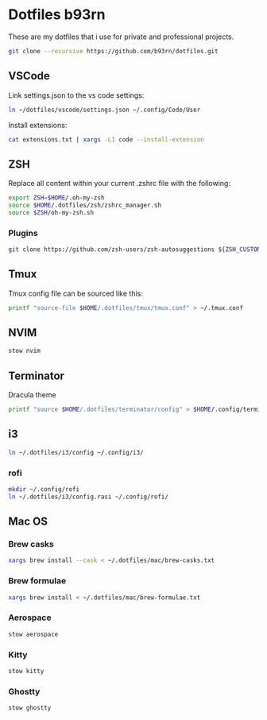 # Dotfiles b93rn

These are my dotfiles that i use for private and professional projects.

```zsh
git clone --recursive https://github.com/b93rn/dotfiles.git
```

## VSCode

Link settings.json to the vs code settings:

```bash
ln ~/dotfiles/vscode/settings.json ~/.config/Code/User
```

Install extensions:

```bash
cat extensions.txt | xargs -L1 code --install-extension
```

## ZSH

Replace all content within your current .zshrc file with the following:

```bash
export ZSH=$HOME/.oh-my-zsh
source $HOME/.dotfiles/zsh/zshrc_manager.sh
source $ZSH/oh-my-zsh.sh
```

### Plugins

```bash
git clone https://github.com/zsh-users/zsh-autosuggestions ${ZSH_CUSTOM:-~/.oh-my-zsh/custom}/plugins/zsh-autosuggestionsu
```

## Tmux

Tmux config file can be sourced like this:

```bash
printf "source-file $HOME/.dotfiles/tmux/tmux.conf" > ~/.tmux.conf
```

## NVIM

```bash
stow nvim
```

## Terminator

Dracula theme

```bash
printf "source $HOME/.dotfiles/terminator/config" > $HOME/.config/terminator/config
```

## i3

```bash
ln ~/.dotfiles/i3/config ~/.config/i3/
```

### rofi

```bash
mkdir ~/.config/rofi
ln ~/.dotfiles/i3/config.rasi ~/.config/rofi/
```

## Mac OS

### Brew casks

```bash
xargs brew install --cask < ~/.dotfiles/mac/brew-casks.txt
```

### Brew formulae

```bash
xargs brew install < ~/.dotfiles/mac/brew-formulae.txt
```

### Aerospace

```bash
stow aerospace
```

### Kitty

```bash
stow kitty
```

### Ghostty

```bash
stow ghostty
```
